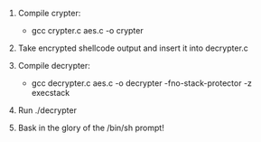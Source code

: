 1. Compile crypter:
     - gcc crypter.c aes.c -o crypter
 
2. Take encrypted shellcode output and insert it into decrypter.c

3. Compile decrypter:
     - gcc decrypter.c aes.c -o decrypter -fno-stack-protector -z execstack
 
4. Run ./decrypter
 
5. Bask in the glory of the /bin/sh prompt!

